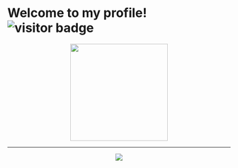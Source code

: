 # Welcome to my profile! <img src="https://visitor-badge.glitch.me/badge?page_id=winsomequill" alt="visitor badge"/>

<div align="center">
 <a href="https://github.com/WinsomeQuill">
  <img align="center" height="220px" src="https://github-readme-stats.vercel.app/api?username=WinsomeQuill&show_icons=true&bg_color=30,0d1117,0d1117&text_color=fff" />
 </a>
</div>

---

<div align="center">
 <a href="https://github.com/anuraghazra/convoychat">
  <img align="center" src="https://github-readme-stats.vercel.app/api/top-langs/?username=WinsomeQuill&bg_color=30,0d1117,0d1117&text_color=fff" />
 </a>
</div>
